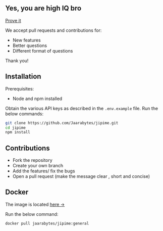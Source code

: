 ## Yes, you are high IQ bro

[Prove it](https://jipime.vercel.app)

We accept pull requests and contributions for:
- New features
- Better questions
- Different format of questions


Thank you!

## Installation

Prerequisites:
- Node and npm installed

Obtain the various API keys as described in the `.env.example` file.
Run the below commands:
```bash
git clone https://github.com/Jaarabytes/jipime.git
cd jipime
npm install
```

## Contributions

- Fork the repository
- Create your own branch
- Add the features/ fix the bugs
- Open a pull request (make the message clear , short and concise)

## Docker
The image is located [here ->](https://hub.docker.com/repository/docker/jaarabytes/jipime)

Run the below command:
```bash
docker pull jaarabytes/jipime:general
```